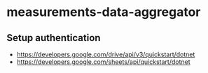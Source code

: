 # measurements-data-aggregator
## Setup authentication
* https://developers.google.com/drive/api/v3/quickstart/dotnet
* https://developers.google.com/sheets/api/quickstart/dotnet